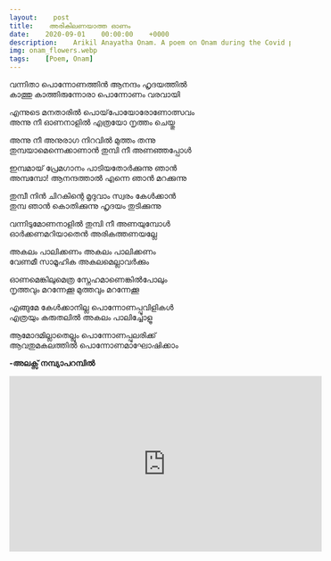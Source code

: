 ```yaml
---
layout:    post
title:    അരികിലണയാത്ത ഓണം
date:    2020-09-01    00:00:00    +0000
description:    Arikil Anayatha Onam. A poem on Onam during the Covid period
img: onam_flowers.webp
tags:    [Poem, Onam]
---
```


വന്നിതാ  പൊന്നോണത്തിൻ ആനന്ദം ഹൃദയത്തിൽ  
കാത്തു കാത്തിരുന്നോരാ പൊന്നോണം വരവായി  

എന്നുടെ മനതാരിൽ പൊയ്‌പോയോരോണോത്സവം  
അന്നു നീ ഓണനാളിൽ എത്രയോ നൃത്തം ചെയ്തു  

അന്നു നീ അനുരാഗ നിറവിൽ മുത്തം തന്നു  
തുമ്പയാമെന്നെക്കാണാൻ തുമ്പി നീ അണഞ്ഞപ്പോൾ  

ഇമ്പമായ് പ്രേമഗാനം പാടിയതോർക്കുന്നു ഞാൻ  
അമ്പമ്പോ! ആനന്ദത്താൽ എന്നെ ഞാൻ മറക്കുന്നു  

തുമ്പീ നിൻ ചിറകിന്റെ മൃദുവാം സ്വരം കേൾക്കാൻ  
തുമ്പ ഞാൻ കൊതിക്കുന്നു ഹൃദയം തുടിക്കുന്നു  

വന്നിടുമോണനാളിൽ തുമ്പി  നീ അണയുമ്പോൾ  
ഓർക്കണമറിയാതെൻ അരികത്തണയല്ലേ  

അകലം പാലിക്കണം അകലം പാലിക്കണം  
വേണമീ സാമൂഹിക അകലമെല്ലാവർക്കും  

ഓണമെങ്കിലുമെത്ര സ്നേഹമാണെങ്കിൽപോലും  
നൃത്തവും മറന്നേക്കൂ മുത്തവും മറന്നേക്കൂ  

എങ്ങുമേ കേൾക്കാനില്ല പൊന്നോണപ്പൂവിളികൾ  
എത്രയും കരുതലിൽ അകലം പാലിച്ചോളൂ  

ആമോദമില്ലാതെല്ലും പൊന്നോണപ്പുലരിക്ക്  
ആവതുമകലത്തിൽ പൊന്നോണമാഘോഷിക്കാം  

**-അലക്സ് നമ്പ്യാപറമ്പിൽ**


<iframe width="560" height="315" src="https://www.youtube.com/embed/NaV3nlWaOfs" frameborder="0" allow="accelerometer; autoplay; encrypted-media; gyroscope; picture-in-picture" allowfullscreen></iframe>
